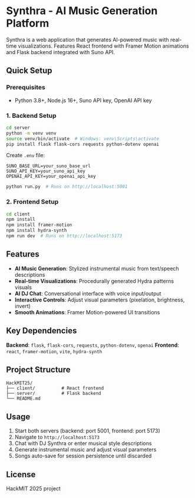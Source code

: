# Synthra - AI Music Generation Platform

Synthra is a web application that generates AI-powered music with real-time visualizations. Features React frontend with Framer Motion animations and Flask backend integrated with Suno API.

## Quick Setup

### Prerequisites
- Python 3.8+, Node.js 16+, Suno API key, OpenAI API key

### 1. Backend Setup
```bash
cd server
python -m venv venv
source venv/bin/activate  # Windows: venv\Scripts\activate
pip install flask flask-cors requests python-dotenv openai
```

Create `.env` file:
```env
SUNO_BASE_URL=your_suno_base_url
SUNO_API_KEY=your_suno_api_key
OPENAI_API_KEY=your_openai_api_key
```

```bash
python run.py  # Runs on http://localhost:5001
```

### 2. Frontend Setup
```bash
cd client
npm install
npm install framer-motion
npm install hydra-synth
npm run dev  # Runs on http://localhost:5173
```

## Features

- **AI Music Generation**: Stylized instrumental music from text/speech descriptions
- **Real-time Visualizations**: Procedurally generated Hydra patterns visuals
- **AI DJ Chat**: Conversational interface with voice input/output
- **Interactive Controls**: Adjust visual parameters (pixelation, brightness, invert)
- **Smooth Animations**: Framer Motion-powered UI transitions

## Key Dependencies

**Backend**: `flask`, `flask-cors`, `requests`, `python-dotenv`, `openai` 
**Frontend**: `react`, `framer-motion`, `vite`, `hydra-synth`


## Project Structure
```
HackMIT25/
├── client/          # React frontend
├── server/          # Flask backend
└── README.md
```

## Usage

1. Start both servers (backend: port 5001, frontend: port 5173)
2. Navigate to `http://localhost:5173`
3. Chat with DJ Synthra or enter musical style descriptions
4. Generate instrumental music and adjust visual parameters
5. Songs auto-save for session persistence until discarded


## License

HackMIT 2025 project

